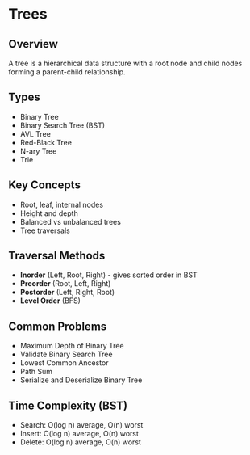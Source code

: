 # Trees

## Overview
A tree is a hierarchical data structure with a root node and child nodes forming a parent-child relationship.

## Types
- Binary Tree
- Binary Search Tree (BST)
- AVL Tree
- Red-Black Tree
- N-ary Tree
- Trie

## Key Concepts
- Root, leaf, internal nodes
- Height and depth
- Balanced vs unbalanced trees
- Tree traversals

## Traversal Methods
- **Inorder** (Left, Root, Right) - gives sorted order in BST
- **Preorder** (Root, Left, Right)
- **Postorder** (Left, Right, Root)
- **Level Order** (BFS)

## Common Problems
- Maximum Depth of Binary Tree
- Validate Binary Search Tree
- Lowest Common Ancestor
- Path Sum
- Serialize and Deserialize Binary Tree

## Time Complexity (BST)
- Search: O(log n) average, O(n) worst
- Insert: O(log n) average, O(n) worst
- Delete: O(log n) average, O(n) worst
